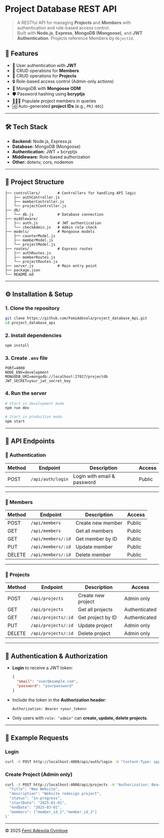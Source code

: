 # Project Database REST API

> A RESTful API for managing **Projects** and **Members** with authentication and role-based access control.  
Built with **Node.js**, **Express**, **MongoDB (Mongoose)**, and **JWT Authentication**.
Projects reference Members by `ObjectId`.


## 🚀 Features
- 🔑 User authentication with **JWT**
- 👥 CRUD operations for **Members**
- 📂 CRUD operations for **Projects**
- 🔒 Role-based access control (Admin-only actions)
- 🔗 MongoDB with **Mongoose ODM**
- 🛡️ Password hashing using **bcryptjs**
- 🧑‍🤝‍🧑 Populate project members in queries
- 🆔 Auto-generated **project IDs** (e.g., `PRJ-001`)

---

## 🛠️ Tech Stack
- **Backend:** Node.js, Express.js
- **Database:** MongoDB (Mongoose)
- **Authentication:** JWT + bcryptjs
- **Middleware:** Role-based authorization
- **Other:** dotenv, cors, nodemon

---

## 📂 Project Structure
```
├── controllers/        # Controllers for handling API logic
│   ├── authController.js
│   ├── memberController.js
│   └── projectController.js
├── db/
│   └── db.js           # Database connection
├── middleware/
│   ├── auth.js         # JWT authentication
│   └── checkAdmin.js   # Admin role check
├── models/             # Mongoose models
│   ├── counterModel.js
│   ├── memberModel.js
│   └── projectModel.js
├── routes/             # Express routes
│   ├── authRoutes.js
│   ├── memberRoutes.js
│   └── projectRoutes.js
├── server.js           # Main entry point
├── package.json
└── README.md
```

---

## ⚙️ Installation & Setup

### 1. Clone the repository
```bash
git clone https://github.com/FemiAdesola/project_database_Api.git
cd project_database_api
```

### 2. Install dependencies
```bash
npm install
```

### 3. Create `.env` file
```env
PORT=4000
NODE_ENV=development
MONGODB_URI=mongodb://localhost:27017/projectdb
JWT_SECRET=your_jwt_secret_key
```

### 4. Run the server
```bash
# Start in development mode
npm run dev

# Start in production mode
npm start
```

---

## 📌 API Endpoints

### 🔑 Authentication
| Method | Endpoint         | Description       | Access |
|--------|-----------------|------------------|--------|
| POST   | `/api/auth/login` | Login with email & password | Public |

---

### 👥 Members
| Method | Endpoint             | Description          | Access |
|--------|----------------------|----------------------|--------|
| POST   | `/api/members`       | Create new member    | Public |
| GET    | `/api/members`       | Get all members      | Public |
| GET    | `/api/members/:id`   | Get member by ID     | Public |
| PUT    | `/api/members/:id`   | Update member        | Public |
| DELETE | `/api/members/:id`   | Delete member        | Public |

---

### 📂 Projects
| Method | Endpoint             | Description           | Access |
|--------|----------------------|-----------------------|--------|
| POST   | `/api/projects`      | Create new project    | Admin only |
| GET    | `/api/projects`      | Get all projects      | Authenticated |
| GET    | `/api/projects/:id`  | Get project by ID     | Authenticated |
| PUT    | `/api/projects/:id`  | Update project        | Admin only |
| DELETE | `/api/projects/:id`  | Delete project        | Admin only |

---

## 🔐 Authentication & Authorization
- **Login** to receive a JWT token:
  ```json
  {
    "email": "user@example.com",
    "password": "yourpassword"
  }
  ```
- Include the token in the **Authorization header**:
  ```
  Authorization: Bearer <your_token>
  ```
- Only users with `role: "admin"` can **create, update, delete projects**.

---

## 🧪 Example Requests

### Login
```bash
curl -X POST http://localhost:4000/api/auth/login -H "Content-Type: application/json" -d '{"email":"admin@example.com","password":"password123"}'
```

### Create Project (Admin only)
```bash
curl -X POST http://localhost:4000/api/projects -H "Authorization: Bearer <token>" -H "Content-Type: application/json" -d '{
  "title": "New Website",
  "description": "Website redesign project",
  "status": "in-progress",
  "startDate": "2025-01-01",
  "endDate": "2025-03-01",
  "members": ["member_id_1","member_id_2"]
}'
```

---

© 2025 [Femi Adesola Oyinloye](https://github.com/FemiAdesola)

